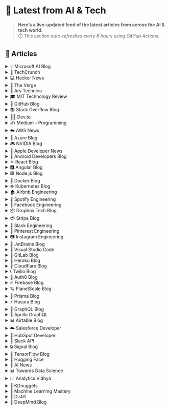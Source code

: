 # 📰 Latest from AI & Tech  

> **Here’s a live-updated feed of the latest articles from across the AI & tech world.**  
> ⏱️ *This section auto-refreshes every 6 hours using GitHub Actions.*

## 📰 Articles
<!-- BLOG-POST-LIST:START -->

<details>
<summary>💡 Microsoft AI Blog</summary>

- [A conversation with Kevin Scott: What’s next in AI](https://blogs.microsoft.com/ai/a-conversation-with-kevin-scott-whats-next-in-ai/) (2022-12-06)
- [From Hot Wheels to handling content: How brands are using Microsoft AI to be more productive and imaginative](https://blogs.microsoft.com/ai/from-hot-wheels-to-handling-content-how-brands-are-using-microsoft-ai-to-be-more-productive-and-imaginative/) (2022-10-12)
- [Microsoft open sources its ‘farm of the future’ toolkit](https://blogs.microsoft.com/ai/microsoft-open-sources-its-farm-of-the-future-toolkit/) (2022-10-06)
- [How data and AI will transform contact centres for financial services](https://cloudblogs.microsoft.com/industry-blog/en-gb/financial-services/2022/07/25/how-data-and-ai-will-transform-contact-centres-for-financial-services/) (2022-07-25)
- [AI-equipped drones study dolphins on the edge of extinction](https://news.microsoft.com/apac/features/ai-drones-dolphins-maui63/) (2022-07-21)

</details>

<details>
<summary>🚀 TechCrunch</summary>

- [The billion-dollar infrastructure deals powering the AI boom](https://techcrunch.com/2025/09/28/the-billion-dollar-infrastructure-deals-powering-the-ai-boom/) (2025-09-28)
- [TechCrunch Mobility: Self-driving trucks startup Kodiak goes public and a shake-up at Hyundai’s Supernal](https://techcrunch.com/2025/09/28/techcrunch-mobility-self-driving-trucks-startup-kodiak-goes-public-and-a-shake-up-at-hyundais-supernal/) (2025-09-28)
- [Do EA buyout talks hint at bigger industry troubles?](https://techcrunch.com/2025/09/28/do-ea-buyout-talks-hint-at-bigger-industry-troubles/) (2025-09-28)
- [Lootlock protects kids from overspending on gaming and will be presenting at TechCrunch Disrupt 2025](https://techcrunch.com/2025/09/28/lootlock-protects-kids-from-overspending-on-gaming-and-will-be-presenting-at-techcrunch-disrupt-2025/) (2025-09-28)
- [Wiz chief technologist Ami Luttwak on how AI is transforming cyberattacks ](https://techcrunch.com/2025/09/28/wiz-chief-technologist-ami-luttwak-on-how-ai-is-transforming-cyberattacks/) (2025-09-28)

</details>

<details>
<summary>💻 Hacker News</summary>

- [Denmark bans civil drones after more sightings](https://www.dw.com/en/denmark-bans-civil-drones-after-more-sightings/a-74166973) (2025-09-28)
- [UN lists 158 firms tied to illegal Israeli settlements](https://www.aljazeera.com/news/2025/9/26/un-lists-150-firms-tied-to-illegal-israeli-settlements) (2025-09-28)
- [Bayesian Data Analysis, Third edition [pdf]](https://sites.stat.columbia.edu/gelman/book/BDA3.pdf) (2025-09-28)
- [Ask HN: How Do I Get over My Existential Crisis?](https://news.ycombinator.com/item?id=45405977) (2025-09-28)
- [Testing "Exotic" P2P VPN](https://blog.nommy.moe/blog/exotic-mesh-vpn/) (2025-09-28)

</details>

<details>
<summary>📱 The Verge</summary>

- [Trump posts, then pulls bizarre AI video promoting MedBed conspiracy](https://www.theverge.com/news/787042/trump-posts-then-pulls-bizarre-ai-video-promoting-medbed-conspiracy) (2025-09-28)
- [I spent three months with Telly, the free TV that&#8217;s always showing ads](https://www.theverge.com/televisions/777588/telly-tv-hands-on-ads) (2025-09-28)
- [Good news: TechWoven is fine](https://www.theverge.com/tech/786161/techwoven-case-iphone-17-pro) (2025-09-28)
- [How the voice of Silksong&#8217;s Hornet brought her to life through gibberish](https://www.theverge.com/games/785915/hollow-knight-silksong-hornet-voice-actor-makoto-koji-gibberish) (2025-09-28)
- [How generative AI boosters are trying to break into Hollywood](https://www.theverge.com/column/785975/hollywood-ai-stepback) (2025-09-28)

</details>

<details>
<summary>🔬 Ars Technica</summary>

- [30 years later, I’m still obliterating planets in Master of Orion II—and you can, too](https://arstechnica.com/gaming/2025/09/30-years-later-im-still-obliterating-planets-in-master-of-orion-ii-and-you-can-too/) (2025-09-28)
- [150 million-year-old pterosaur cold case has finally been solved](https://arstechnica.com/science/2025/09/150-million-year-old-pterosaur-cold-case-has-finally-been-solved/) (2025-09-28)
- [The current war on science, and who’s behind it](https://arstechnica.com/science/2025/09/who-should-we-blame-for-the-current-war-on-science/) (2025-09-27)
- [Why LA Comic Con thought making an AI-powered Stan Lee hologram was a good idea](https://arstechnica.com/ai/2025/09/why-la-comic-con-thought-making-an-ai-powered-stan-lee-hologram-was-a-good-idea/) (2025-09-27)
- [Can AI detect hedgehogs from space? Maybe if you find brambles first.](https://arstechnica.com/ai/2025/09/can-ai-detect-hedgehogs-from-space-maybe-if-you-find-brambles-first/) (2025-09-26)

</details>

<details>
<summary>🎓 MIT Technology Review</summary>

- [US investigators are using AI to detect child abuse images made by AI](https://www.technologyreview.com/2025/09/26/1124343/us-investigators-are-using-ai-to-detect-child-abuse-images-made-by-ai/) (2025-09-26)
- [The Download: shoplifter-chasing drones, and Trump’s TikTok deal](https://www.technologyreview.com/2025/09/26/1124253/the-download-shoplifter-chasing-drones-and-trumps-tiktok-deal/) (2025-09-26)
- [Shoplifters could soon be chased down by drones](https://www.technologyreview.com/2025/09/25/1124088/shoplifters-could-soon-be-chased-down-by-drones/) (2025-09-25)
- [The Download: growing threats to vulnerable languages, and fact-checking Trump’s medical claims](https://www.technologyreview.com/2025/09/25/1124079/the-download-threats-vulnerable-languages-and-trump-medical-claims/) (2025-09-25)
- [Fusion power plants don’t exist yet, but they’re making money anyway](https://www.technologyreview.com/2025/09/25/1124050/fusion-future-funding/) (2025-09-25)

</details>

<details>
<summary>🐙 GitHub Blog</summary>

- [How GitHub protects developers from copyright enforcement overreach](https://github.blog/news-insights/policy-news-and-insights/how-github-protects-developers-from-copyright-enforcement-overreach/) (2025-09-26)
- [Kicking off Cybersecurity Awareness Month 2025: Researcher Spotlights and Enhanced Incentives](https://github.blog/security/vulnerability-research/kicking-off-cybersecurity-awareness-month-2025-researcher-spotlights-and-enhanced-incentives/) (2025-09-26)
- [Building beyond the browser: Keeley Hammond on Electron, open source, and the future of maintainership](https://github.blog/open-source/maintainers/building-beyond-the-browser-keeley-hammond-on-electron-open-source-and-the-future-of-maintainership/) (2025-09-25)
- [GitHub Copilot gets smarter at finding your code: Inside our new embedding model ](https://github.blog/news-insights/product-news/copilot-new-embedding-model-vs-code/) (2025-09-24)
- [Using AI to map hope for refugees with UNHCR, the UN Refugee Agency](https://github.blog/open-source/social-impact/using-ai-to-map-hope-for-refugees-with-unhcr-the-un-refugee-agency/) (2025-09-24)

</details>

<details>
<summary>📚 Stack Overflow Blog</summary>

- [Getting Backstage in front of a shifting dev experience](https://stackoverflow.blog/2025/09/26/getting-backstage-in-front-of-a-shifting-dev-experience/) (2025-09-26)
- [The history and future of software development (part 1)](https://stackoverflow.blog/2025/09/24/the-history-and-future-of-software-development-part-1/) (2025-09-24)
- [Democratizing your data access with AI agents](https://stackoverflow.blog/2025/09/23/democratizing-your-data-access-with-ai-agents/) (2025-09-23)
- [Off with your CMS’s head! Composability and security in headless CMS](https://stackoverflow.blog/2025/09/19/off-with-your-cms-s-head-composability-and-security-in-headless-cms/) (2025-09-19)
- [Stack Overflow is helping you learn to code with new resources](https://stackoverflow.blog/2025/09/18/stack-overflow-is-helping-you-learn-to-code-with-new-resources/) (2025-09-18)

</details>

<details>
<summary>👨‍💻 Dev.to</summary>

- [KendoReact Free Components Challenge Entry, Invoice Dashboard](https://dev.to/hazel79/kendoreact-free-components-challenge-entry-invoice-dashboard-ee0) (2025-09-28)
- [Mix with the Masters: Mixing Night with Ken Lewis - BACK TO SCHOOL NIGHT - 10/1/2025](https://dev.to/music_youtube/mix-with-the-masters-mixing-night-with-ken-lewis-back-to-school-night-1012025-28no) (2025-09-28)
- [Polyphonic: The War Songs of Greenwich Village](https://dev.to/music_youtube/polyphonic-the-war-songs-of-greenwich-village-3oil) (2025-09-28)
- [Golf.com: The Ryder Cup's Unusual Custom Merch You Know Nothing About](https://dev.to/youtube_golf/golfcom-the-ryder-cups-unusual-custom-merch-you-know-nothing-about-537g) (2025-09-28)
- [Bryan Bros Golf: Can We Beat the US Junior Champion?](https://dev.to/youtube_golf/bryan-bros-golf-can-we-beat-the-us-junior-champion-4l65) (2025-09-28)

</details>

<details>
<summary>✍️ Medium - Programming</summary>

- [09370750325](https://medium.com/@sdfmhmdrda273/09370750325-52426234325b?source=rss------programming-5) (2025-09-28)
- [Smart and Broke? How to Make Money Coding Without a “Job”](https://medium.com/@pythonminded/smart-and-broke-how-to-make-money-coding-without-a-job-6a08238d50e9?source=rss------programming-5) (2025-09-28)
- [ MongoDB Magic: Features, Tricks, Hacks & Real-World Use Cases Explained! ️✨](https://rajputlakhveer.medium.com/mongodb-magic-features-tricks-hacks-real-world-use-cases-explained-%EF%B8%8F-2cc7cc36dc63?source=rss------programming-5) (2025-09-28)
- [SOLID Principles in Go: The Concise Guide](https://codexplorer.medium.com/solid-principles-in-go-the-concise-guide-204d36ae147a?source=rss------programming-5) (2025-09-28)
- [VPCs Explained Across AWS, Azure, and GCP](https://medium.com/@samarth38work/vpcs-explained-across-aws-azure-and-gcp-cdd61f4c608a?source=rss------programming-5) (2025-09-28)

</details>

<details>
<summary>☁️ AWS News</summary>

- [Accelerate AI agent development with the Nova Act IDE extension](https://aws.amazon.com/blogs/aws/accelerate-ai-agent-development-with-the-nova-act-ide-extension/) (2025-09-23)
- [AWS Weekly Roundup: Amazon Q Developer, AWS Step Functions, AWS Cloud Club Captain deadline, and more (September 22, 2025)](https://aws.amazon.com/blogs/aws/aws-weekly-roundup-amazon-q-developer-aws-step-functions-aws-cloud-club-captain-deadline-and-more-september-22-2025/) (2025-09-22)
- [Qwen models are now available in Amazon Bedrock](https://aws.amazon.com/blogs/aws/qwen-models-are-now-available-in-amazon-bedrock/) (2025-09-18)
- [DeepSeek-V3.1 model now available in Amazon Bedrock](https://aws.amazon.com/blogs/aws/deepseek-v3-1-now-available-in-amazon-bedrock/) (2025-09-18)
- [AWS named as a Leader in 2025 Gartner Magic Quadrant for Cloud-Native Application Platforms and Container Management](https://aws.amazon.com/blogs/aws/aws-named-as-a-leader-in-2025-gartner-magic-quadrant-for-cloud-native-application-platforms-and-container-management/) (2025-09-15)

</details>

<details>
<summary>🔵 Azure Blog</summary>

- [Introducing Microsoft Marketplace — Thousands of solutions. Millions of customers. One Marketplace.](https://blogs.microsoft.com/blog/2025/09/25/introducing-microsoft-marketplace-thousands-of-solutions-millions-of-customers-one-marketplace/) (2025-09-25)
- [Agent Factory: Designing the open agentic web stack](https://azure.microsoft.com/en-us/blog/agent-factory-designing-the-open-agentic-web-stack/) (2025-09-24)
- [How Azure Cobalt 100 VMs are powering real-world solutions, delivering performance and efficiency results](https://azure.microsoft.com/en-us/blog/how-azure-cobalt-100-vms-are-powering-real-world-solutions-delivering-performance-and-efficiency-results/) (2025-09-23)
- [Accelerate migration and modernization with agentic AI](https://azure.microsoft.com/en-us/blog/accelerate-migration-and-modernization-with-agentic-ai/) (2025-09-23)
- [Inside the world’s most powerful AI datacenter](https://blogs.microsoft.com/blog/2025/09/18/inside-the-worlds-most-powerful-ai-datacenter/) (2025-09-18)

</details>

<details>
<summary>🎮 NVIDIA Blog</summary>

- [‘Vietnam Puts AI at the Center of Its Economic Strategy,’ Deputy Director of the Vietnam National Innovation Center Says at NVIDIA AI Day Ho Chi Minh City](https://blogs.nvidia.com/blog/ai-day-ho-chi-minh-city/) (2025-09-25)
- [Pilots Wanted: Stream ‘Mecha BREAK’ on GeForce NOW](https://blogs.nvidia.com/blog/geforce-now-thursday-mecha-break/) (2025-09-25)
- [Open Secret: How NVIDIA Nemotron Models, Datasets and Techniques Fuel AI Development](https://blogs.nvidia.com/blog/nemotron-open-source-ai/) (2025-09-24)
- [Canada Goes All In on AI: NVIDIA Joins Nations’ Technology Leaders in Montreal to Shape Sovereign AI Strategy](https://blogs.nvidia.com/blog/canada-all-in/) (2025-09-24)
- [At Climate Week NYC, NVIDIA Details AI’s Key Role in Energy Efficiency](https://blogs.nvidia.com/blog/ai-energy-innovation-climate-research/) (2025-09-23)

</details>

<details>
<summary>🍎 Apple Developer News</summary>

- [Upcoming Currency Change in Bulgaria](https://developer.apple.com/news/?id=rbfp3bpb) (2025-09-25)
- [Get ready with the latest beta releases](https://developer.apple.com/news/?id=4uj8znqq) (2025-09-22)
- [App Store submissions now open for the latest OS releases](https://developer.apple.com/news/?id=6lxhtioi) (2025-09-09)
- [Hello Developer: September 2025](https://developer.apple.com/news/?id=6zd7a3al) (2025-09-02)
- [Awe dropping.](https://developer.apple.com/news/?id=p9nukitr) (2025-08-26)

</details>

<details>
<summary>🤖 Android Developers Blog</summary>

- [#WeArePlay: Meet the people building vibrant communities with their apps and games](https://android-developers.googleblog.com/2025/09/weareplay-meet-the-people-building-vibrant-communities-with-their-apps-and-games.html) (2025-09-24)
- [Introducing the Google Play Games Level Up program](https://android-developers.googleblog.com/2025/09/introducing-google-play-games-level-up.html) (2025-09-23)
- [Elevating media playback : A deep dive into Media3’s PreloadManager - Part 2](https://android-developers.googleblog.com/2025/09/a-deep-dive-into-media3-preloadmanager.html) (2025-09-22)
- [Gratitude's developers released 2X the amount of innovative experiments with the help of Gemini in Android Studio](https://android-developers.googleblog.com/2025/09/gratitudes-developers-released-2x.html) (2025-09-18)
- [#WeArePlay: Meet the people whose personal challenges inspired their apps and games.](https://android-developers.googleblog.com/2025/09/weareplay-meet-people-whose-personal.html) (2025-09-18)

</details>

<details>
<summary>⚛️ React Blog</summary>

- [React Labs: What We've Been Working On – June 2022](https://reactjs.org/blog/2022/06/15/react-labs-what-we-have-been-working-on-june-2022.html) (2022-06-15)
- [React v18.0](https://reactjs.org/blog/2022/03/29/react-v18.html) (2022-03-29)
- [How to Upgrade to React 18](https://reactjs.org/blog/2022/03/08/react-18-upgrade-guide.html) (2022-03-08)
- [React Conf 2021 Recap](https://reactjs.org/blog/2021/12/17/react-conf-2021-recap.html) (2021-12-17)
- [The Plan for React 18](https://reactjs.org/blog/2021/06/08/the-plan-for-react-18.html) (2021-06-08)

</details>

<details>
<summary>🅰️ Angular Blog</summary>

- [Beyond the Horizon: How Angular is Embracing AI for Next-Gen Apps](https://blog.angular.dev/beyond-the-horizon-how-angular-is-embracing-ai-for-next-gen-apps-7a7ed706e1a3?source=rss----447683c3d9a3---4) (2025-09-16)
- [Angular Summer Update 2025](https://blog.angular.dev/angular-summer-update-2025-1987592a0b42?source=rss----447683c3d9a3---4) (2025-08-29)
- [The Angular Custom Profiling Track is now available](https://blog.angular.dev/the-angular-custom-profiling-track-is-now-available-0f9d8d36218a?source=rss----447683c3d9a3---4) (2025-07-02)
- [Announcing Angular v20](https://blog.angular.dev/announcing-angular-v20-b5c9c06cf301?source=rss----447683c3d9a3---4) (2025-05-28)
- [Build AI-Powered Apps With Genkit and Angular](https://blog.angular.dev/build-ai-powered-apps-with-genkit-and-angular-707db8918c3a?source=rss----447683c3d9a3---4) (2025-03-18)

</details>

<details>
<summary>🟩 Node.js Blog</summary>

- [Node.js v24.9.0 (Current)](https://nodejs.org/en/blog/release/v24.9.0) (2025-09-25)
- [Node.js v22.20.0 (LTS)](https://nodejs.org/en/blog/release/v22.20.0) (2025-09-24)
- [Node.js v24.8.0 (Current)](https://nodejs.org/en/blog/release/v24.8.0) (2025-09-10)
- [Node.js v20.19.5 (LTS)](https://nodejs.org/en/blog/release/v20.19.5) (2025-09-03)
- [Node.js v22.19.0 (LTS)](https://nodejs.org/en/blog/release/v22.19.0) (2025-08-28)

</details>

<details>
<summary>🐳 Docker Blog</summary>

- [The Trust Paradox: When Your AI Gets Catfished](https://www.docker.com/blog/mcp-prompt-injection-trust-paradox/) (2025-09-26)
- [Introducing the Docker Premium Support and TAM service](https://www.docker.com/blog/introducing-the-docker-premium-support-and-tam-service/) (2025-09-25)
- [Run, Test, and Evaluate Models and MCP Locally with Docker + Promptfoo](https://www.docker.com/blog/evaluate-models-and-mcp-with-promptfoo-docker/) (2025-09-25)
- [MCP Horror Stories: The Drive-By Localhost Breach](https://www.docker.com/blog/mpc-horror-stories-cve-2025-49596-local-host-breach/) (2025-09-23)
- [Silent Component Updates & Redesigned Update Experience](https://www.docker.com/blog/docker-desktop-silent-component-updates/) (2025-09-19)

</details>

<details>
<summary>☸️ Kubernetes Blog</summary>

- [Announcing Changed Block Tracking API support (alpha)](https://kubernetes.io/blog/2025/09/25/csi-changed-block-tracking/) (2025-09-25)
- [Kubernetes v1.34: Pod Level Resources Graduated to Beta](https://kubernetes.io/blog/2025/09/22/kubernetes-v1-34-pod-level-resources/) (2025-09-22)
- [Kubernetes v1.34: Recovery From Volume Expansion Failure (GA)](https://kubernetes.io/blog/2025/09/19/kubernetes-v1-34-recover-expansion-failure/) (2025-09-19)
- [Kubernetes v1.34: DRA Consumable Capacity](https://kubernetes.io/blog/2025/09/18/kubernetes-v1-34-dra-consumable-capacity/) (2025-09-18)
- [Kubernetes v1.34: Pods Report DRA Resource Health](https://kubernetes.io/blog/2025/09/17/kubernetes-v1-34-pods-report-dra-resource-health/) (2025-09-17)

</details>

<details>
<summary>🏠 Airbnb Engineering</summary>

- [Building a Next-Generation Key-Value Store at Airbnb](https://medium.com/airbnb-engineering/building-a-next-generation-key-value-store-at-airbnb-0de8465ba354?source=rss----53c7c27702d5---4) (2025-09-24)
- [Viaduct, Five Years On: Modernizing the Data-Oriented Service Mesh](https://medium.com/airbnb-engineering/viaduct-five-years-on-modernizing-the-data-oriented-service-mesh-e66397c9e9a9?source=rss----53c7c27702d5---4) (2025-09-17)
- [Taming Service-Oriented Architecture Using A Data-Oriented Service Mesh](https://medium.com/airbnb-engineering/taming-service-oriented-architecture-using-a-data-oriented-service-mesh-da771a841344?source=rss----53c7c27702d5---4) (2025-09-16)
- [Migrating Airbnb’s JVM Monorepo to Bazel](https://medium.com/airbnb-engineering/migrating-airbnbs-jvm-monorepo-to-bazel-33f90eda51ec?source=rss----53c7c27702d5---4) (2025-08-13)
- [Seamless Istio Upgrades at Scale](https://medium.com/airbnb-engineering/seamless-istio-upgrades-at-scale-bcb0e49c5cf8?source=rss----53c7c27702d5---4) (2025-08-07)

</details>

<details>
<summary>🎵 Spotify Engineering</summary>

- [Beyond Winning: Spotify’s Experiments with Learning Framework](https://engineering.atspotify.com/2025/9/spotifys-experiments-with-learning-framework/) (2025-09-23)
- [Incident Report: Spotify Outage on April 16, 2025](https://engineering.atspotify.com/2025/5/incident-report-spotify-outage-on-april-16-2025/) (2025-05-09)
- [Celebrating Five Years of Backstage: From Open Source Project to Enterprise Business](https://engineering.atspotify.com/2025/4/celebrating-five-years-of-backstage/) (2025-04-23)
- [A Behind-the-Scenes Look at How We Release the Spotify App (Part 1)](https://engineering.atspotify.com/2025/4/how-we-release-the-spotify-app-part-1/) (2025-04-17)
- [An Insider’s Tips for Taking the Certified Backstage Associate (CBA) Exam](https://engineering.atspotify.com/2025/3/certified-backstage-associate-exam-tips/) (2025-03-25)

</details>

<details>
<summary>👥 Facebook Engineering</summary>

- [Networking at the Heart of AI — @Scale: Networking 2025 Recap](https://engineering.fb.com/2025/09/26/networking-traffic/networking-at-the-heart-of-ai-scale-networking-2025-recap/) (2025-09-26)
- [Video Streaming With the AV1 Video Codec in Mobile Devices](https://engineering.fb.com/2025/09/24/video-engineering/video-streaming-with-av1-video-codec-mobile-devices-meta-white-paper/) (2025-09-24)
- [Read Meta’s 2025 Sustainability Report](https://sustainability.atmeta.com/2025-sustainability-report/) (2025-09-12)
- [A New Ranking Framework for Better Notification Quality on Instagram](https://engineering.fb.com/2025/09/02/ml-applications/a-new-ranking-framework-for-better-notification-quality-on-instagram/) (2025-09-02)
- [Enabling Kotlin incremental compilation on Buck2](https://engineering.fb.com/2025/08/26/open-source/enabling-kotlin-incremental-compilation-on-buck2/) (2025-08-26)

</details>

<details>
<summary>📦 Dropbox Tech Blog</summary>

- [Hack Week 2025: How these engineers liquid-cooled a GPU server](https://dropbox.tech/culture/hack-week-2025-liquid-cooling-gpu-server) (2025-08-27)
- [Driving AI adoption at Dropbox: a conversation with CTO Ali Dasdan](https://dropbox.tech/culture/ai-adoption-productivity-dropbox-cto-ali-dasdan) (2025-08-19)
- [Making file encryption fast and secure for teams with advanced key management](https://dropbox.tech/security/file-encryption-teams-advanced-key-management) (2025-07-10)
- [Seventh-generation server hardware at Dropbox: our most efficient and capable architecture yet](https://dropbox.tech/infrastructure/seventh-generation-server-hardware) (2025-07-02)
- [How we brought multimedia search to Dropbox Dash](https://dropbox.tech/infrastructure/multimedia-search-dropbox-dash-evolution) (2025-05-29)

</details>

<details>
<summary>💳 Stripe Blog</summary>

- [High-growth companies stand out with flexible pricing](https://stripe.com/blog/high-growth-companies-stand-out-with-flexible-pricing) (2025-09-24)
- [How we built it: Real-time analytics for Stripe Billing](https://stripe.com/blog/how-we-built-it-real-time-analytics-for-stripe-billing) (2025-09-16)
- [A framework for pricing AI products](https://stripe.com/blog/a-framework-for-pricing-ai-products) (2025-09-11)
- [Introducing Tempo, the payments-first blockchain](https://tempo.xyz/launch-announcement) (2025-09-04)
- [The conversion paradox: 3DS trends in regulated markets](https://stripe.com/blog/3ds-trends-in-regulated-markets) (2025-08-26)

</details>

<details>
<summary>💬 Slack Engineering</summary>

- [Building Slack’s Anomaly Event Response](https://slack.engineering/building-slacks-anomaly-event-response/) (2025-09-04)
- [Optimizing Our E2E Pipeline](https://slack.engineering/speedup-e2e-testing/) (2025-04-14)
- [How we built enterprise search to be secure and private](https://slack.engineering/how-we-built-enterprise-search-to-be-secure-and-private/) (2025-03-07)
- [Automated Accessibility Testing at Slack](https://slack.engineering/automated-accessibility-testing-at-slack/) (2025-01-07)
- [Migration Automation: Easing the Jenkins → GHA shift with help from AI](https://slack.engineering/migration-automation-easing-the-jenkins-%e2%86%92-gha-shift-with-help-from-ai/) (2024-12-16)

</details>

<details>
<summary>📌 Pinterest Engineering</summary>

- [Next Gen Data Processing at Massive Scale At Pinterest With Moka (Part 2 of 2)](https://medium.com/pinterest-engineering/next-gen-data-processing-at-massive-scale-at-pinterest-with-moka-part-2-of-2-d0210ded34e0?source=rss-ef81ef829bcb------2) (2025-09-10)
- [Developer Experience at Pinterest: The Journey to PinConsole](https://medium.com/pinterest-engineering/developer-experience-at-pinterest-the-journey-to-pinconsole-b34ac9e3bdd9?source=rss-ef81ef829bcb------2) (2025-08-22)
- [Debugging the One-in-a-Million Failure: Migrating Pinterest’s Search Infrastructure to Kubernetes](https://medium.com/pinterest-engineering/debugging-the-one-in-a-million-failure-migrating-pinterests-search-infrastructure-to-kubernetes-bef9af9dabf4?source=rss-ef81ef829bcb------2) (2025-07-16)
- [Next Gen Data Processing at Massive Scale At Pinterest With Moka (Part 1 of 2)](https://medium.com/pinterest-engineering/next-gen-data-processing-at-massive-scale-at-pinterest-with-moka-part-1-of-2-39a36d5e82c4?source=rss-ef81ef829bcb------2) (2025-07-11)
- [Scaling Pinterest ML Infrastructure with Ray: From Training to End-to-End ML Pipelines](https://medium.com/pinterest-engineering/scaling-pinterest-ml-infrastructure-with-ray-from-training-to-end-to-end-ml-pipelines-4038b9e837a0?source=rss-ef81ef829bcb------2) (2025-06-24)

</details>

<details>
<summary>📷 Instagram Engineering</summary>

- [The Instagram Engineering Blog has a new location](https://instagram-engineering.com/the-instagram-engineering-blog-has-a-new-location-85de9ab8d90f?source=rss----37dc2a3034f2---4) (2022-07-12)
- [Five things I learned about working on content quality at Instagram](https://instagram-engineering.com/five-things-i-learned-about-working-on-content-quality-at-instagram-5031b1342bea?source=rss----37dc2a3034f2---4) (2020-01-25)
- [Instagram Data Saver Mode](https://instagram-engineering.com/instagram-data-saver-mode-ffb01fd5a6bd?source=rss----37dc2a3034f2---4) (2019-12-13)
- [Powered by AI: Instagram’s Explore recommender system](https://instagram-engineering.com/powered-by-ai-instagrams-explore-recommender-system-7ca901d2a882?source=rss----37dc2a3034f2---4) (2019-11-26)
- [10 Questions with Shupin Mao, Well-being tech lead](https://instagram-engineering.com/10-questions-with-shupin-mao-well-being-tech-lead-3b19f19b168d?source=rss----37dc2a3034f2---4) (2019-11-08)

</details>

<details>
<summary>💎 JetBrains Blog</summary>

- [How Java Open-Source Projects Use IntelliJ IDEA: Real-World Examples – Part 2](https://blog.jetbrains.com/blog/2025/09/26/how-java-open-source-projects-use-intellij-idea-real-world-examples-part-2/) (2025-09-26)
- [Continuing Positive Impact: This Year’s AI4SE Interns in their New Roles at JetBrains](https://blog.jetbrains.com/research/2025/09/ai4se-interns-employees-part-2/) (2025-09-25)
- [Rider Roadmap: What to Expect From the Upcoming Updates and Releases](https://blog.jetbrains.com/dotnet/2025/09/25/rider-rider-roadmap-2025-3/) (2025-09-25)
- [Why Is Python So Popular in 2025?](https://blog.jetbrains.com/pycharm/2025/09/why-is-python-so-popular/) (2025-09-24)
- [The Kotlin AI Stack: Build AI Agents With Koog, Code Smarter With Junie, and More](https://blog.jetbrains.com/kotlin/2025/09/the-kotlin-ai-stack-build-ai-agents-with-koog-code-smarter-with-junie-and-more/) (2025-09-24)

</details>

<details>
<summary>📝 Visual Studio Code</summary>

- [Introducing auto model selection (preview)](https://code.visualstudio.com/blogs/2025/09/15/autoModelSelection) (2025-09-15)
- [August 2025 (version 1.104)](https://code.visualstudio.com/updates/v1_104) (2025-09-11)
- [VS Code Dev Days – Join an event near you to learn about AI-assisted development](https://code.visualstudio.com/blogs/2025/08/27/vscode-dev-days) (2025-08-26)
- [July 2025 (version 1.103)](https://code.visualstudio.com/updates/v1_103) (2025-08-07)
- [Command GitHub's Coding Agent from VS Code](https://code.visualstudio.com/blogs/2025/07/17/copilot-coding-agent) (2025-07-17)

</details>

<details>
<summary>🦊 GitLab Blog</summary>

- [GitLab Duo Agent Platform adds support for Model Context Protocol](https://about.gitlab.com/blog/duo-agent-platform-with-mcp/) (2025-09-26)
- [GitLab named a Leader in the 2025 Gartner Magic Quadrant for DevOps Platforms](https://about.gitlab.com/blog/gitlab-named-a-leader-in-the-2025-gartner-magic-quadrant-for-devops-platforms/) (2025-09-25)
- [GitLab 18.4: AI-native development with automation and insight](https://about.gitlab.com/blog/gitlab-18-4-ai-native-development-with-automation-and-insight/) (2025-09-23)
- [A comprehensive guide to GitLab DAST](https://about.gitlab.com/blog/comprehensive-guide-to-gitlab-dast/) (2025-09-17)
- [GitLab named a Leader in the 2025 Gartner Magic Quadrant for AI Code Assistants](https://about.gitlab.com/blog/gitlab-named-a-leader-in-the-2025-gartner-magic-quadrant-for-ai-code-assistants/) (2025-09-17)

</details>

<details>
<summary>💜 Heroku Blog</summary>

- [Heroku AI Studio is Your Workspace for Smarter, Faster AI Apps](https://www.heroku.com/blog/heroku-ai-studio-workspace-for-smarter-faster-ai-apps/) (2025-09-17)
- [Securing Salesforce Integrations with Heroku AppLink](https://www.heroku.com/blog/securing-salesforce-integrations-with-heroku-applink/) (2025-09-10)
- [Triage and Fix with Confidence: heroku run and OTel on Heroku Fir](https://www.heroku.com/blog/heroku-run-and-otel-on-heroku-fir/) (2025-09-08)
- [Corrective Action Update for the Heroku June 10th Outage](https://www.heroku.com/blog/corrective-action-update-june-10-outage/) (2025-09-05)
- [Discover How Heroku’s AI PaaS Delivers Real-World Results at Dreamforce](https://www.heroku.com/blog/heroku-ai-paas-dreamforce-2025/) (2025-09-04)

</details>

<details>
<summary>🔶 Cloudflare Blog</summary>

- [Cloudflare just got faster and more secure, powered by Rust](https://blog.cloudflare.com/20-percent-internet-upgrade/) (2025-09-26)
- [Introducing Observatory and Smart Shield — see how the world sees your website, and make it faster in one click](https://blog.cloudflare.com/introducing-observatory-and-smart-shield/) (2025-09-26)
- [Monitoring AS-SETs and why they matter](https://blog.cloudflare.com/monitoring-as-sets-and-why-they-matter/) (2025-09-26)
- [An AI Index for all our customers](https://blog.cloudflare.com/an-ai-index-for-all-our-customers/) (2025-09-26)
- [Introducing new regional Internet traffic and Certificate Transparency insights on Cloudflare Radar](https://blog.cloudflare.com/new-regional-internet-traffic-and-certificate-transparency-insights-on-radar/) (2025-09-26)

</details>

<details>
<summary>📞 Twilio Blog</summary>

- [
Building an OmniChannel Experience: Context Aware Interactions using Salesforce Integration
](
https://www.twilio.com/en-us/blog/developers/tutorials/integrations/building-an-omnichannel-experience--context-aware-interactions-u
) (2025-09-26)
- [
Announcing Twilio Docs Support for llms.txt and Markdown
](
https://www.twilio.com/en-us/blog/developers/docs-llms-txt-markdown-support
) (2025-09-26)
- [
Twilio named to the IDC FinTech Rankings 2025 Enterprise Top 50
](
https://www.twilio.com/en-us/blog/insights/twilio-named-IDC-FinTech-Rankings-2025-Enterprise-Top-50
) (2025-09-26)
- [
Behind the builder: Tanise Love, Senior Employee Impact Manager
](
https://www.twilio.com/en-us/blog/company/spotlights/behind-the-builder-tanise-love-twilio
) (2025-09-24)
- [
Manage a List of Safe Phone Numbers in PHP with Twilio Verify's Safe List API
](
https://www.twilio.com/en-us/blog/developers/tutorials/manage-list-of-safe-phone-numbers-php-with-twilio-verify-safe-list-api
) (2025-09-23)

</details>

<details>
<summary>🔐 Auth0 Blog</summary>

- [Announcing Auth0 for AI Agents: Powering the Future of AI, Securely](https://auth0.com/blog/announcing-auth0-for-ai-agents-powering-the-future-of-ai-securely/) (2025-09-25)
- [Detecting Signup Fraud: 3 Ways to Use Auth0 Logs to Protect Your Business](https://auth0.com/blog/detecting-signup-fraud-3-ways-to-use-auth0-logs-to-protect-your-business/) (2025-09-24)
- [Shopify + Auth0: A New Era for Retail Customer Identity](https://auth0.com/blog/shopify-auth0-a-new-era-for-retail-customer-identity/) (2025-09-23)
- [Introducing Transaction Metadata for Auth0 Actions](https://auth0.com/blog/introducing-transaction-metadata-for-auth0-actions/) (2025-09-22)
- [Implementing DPoP with Auth0](https://auth0.com/blog/implementing-dpop-with-auth0/) (2025-09-18)

</details>

<details>
<summary>🔥 Firebase Blog</summary>

- [#FirebaserFriday: Frank van Puffelen](http://firebase.googleblog.com/2022/02/meet-firebaser-Puf.html) (2022-03-18)
- [How Firebase Performance Monitoring optimized app startup time](http://firebase.googleblog.com/2022/03/how-Firebase-Performance-Monitoring-optimized-app-startup-time.html) (2022-03-09)
- [Using Machine Learning to optimize mobile game experiences](http://firebase.googleblog.com/2022/02/custom-ondevice-machine-learning.html) (2022-02-15)
- [Accept Payments with Cloud Firestore and Google Pay](http://firebase.googleblog.com/2022/02/accept-payments-with-Cloud-Firestore-and-Google-Pay.html) (2022-02-11)
- [Everything you need to know about Remote Config’s latest personalization feature](http://firebase.googleblog.com/2022/01/remote-config-personalization-overview.html) (2022-01-26)

</details>

<details>
<summary>🪐 PlanetScale Blog</summary>

- [Partnering with Cloudflare to bring you the fastest globally distributed applications](https://planetscale.com/blog/partnering-with-cloudflare-fastest-applications) (2025-09-24)
- [Processes and Threads](https://planetscale.com/blog/processes-and-threads) (2025-09-24)
- [PlanetScale for Postgres is now GA](https://planetscale.com/blog/planetscale-for-postgres-is-generally-available) (2025-09-22)
- [Postgres High Availability with CDC](https://planetscale.com/blog/postgres-ha-with-cdc) (2025-09-12)
- [Announcing Neki](https://planetscale.com/blog/announcing-neki) (2025-08-11)

</details>

<details>
<summary>🔷 Prisma Blog</summary>

- [Key takeaways from the Discover Data DX virtual event](https://www.prisma.io/blog/datadx-event-recap-z5Pcp6HzBz5m) (2023-12-13)
- [Prisma Accelerate now in General Availability](https://www.prisma.io/blog/accelerate-ga-release-I9cQM6bSf2g6) (2023-10-26)
- [Support for Serverless Database Drivers in Prisma ORM Is Now in Preview](https://www.prisma.io/blog/serverless-database-drivers-KML1ehXORxZV) (2023-10-06)
- [Launching the Data DX Manifesto: Shaping a new paradigm in data-driven development](https://www.prisma.io/blog/datadx-manifesto-ikgyqj170k8h) (2023-10-05)
- [SQLite on the Edge: Prisma Support for Turso is in Early Access](https://www.prisma.io/blog/prisma-turso-ea-support-rXGd_Tmy3UXX) (2023-09-28)

</details>

<details>
<summary>⚡ Hasura Blog</summary>

- [Data access layer: Unlocking the full potential of financial data](https://hasura.io/blog/data-access-layer-unlocking-the-full-potential-of-financial-data/) (2025-03-24)
- [Time-traveling through your data architecture: Using data agents to understand change](https://hasura.io/blog/time-traveling-through-your-data-architecture-using-data-agents-to-understand-change/) (2025-03-19)
- [Data products, data contracts: A new model for data management in financial services](https://hasura.io/blog/data-products-data-contracts-a-new-model-for-data-management-in-financial-services/) (2025-03-18)
- [How PromptQL achieves 100% accuracy for AI on enterprise data](https://hasura.io/blog/how-promptql-achieves-100-accuracy-for-ai-on-enterprise-data/) (2025-03-11)
- [Hasura: Powerful access control on MongoDB data](https://hasura.io/blog/hasura-powerful-access-control-on-mongodb-data/) (2025-03-05)

</details>

<details>
<summary>🔗 GraphQL Blog</summary>

- [Introducing the New GraphQL.org: A Decade of Evolution, Redesigned](https://graphql.org/blog/2025-09-08-announcing-graphqldotorg) (2025-09-08)
- [Announcing the September 2025 Edition of the GraphQL Specification](https://graphql.org/blog/2025-09-08-september-edition) (2025-09-08)
- [GraphQL: Supercharging AI](https://graphql.org/blog/2025-07-03-graphql-supercharging-ai) (2025-07-03)
- [📣 May 2025 GraphQL Foundation Board Meeting Recap](https://graphql.org/blog/2025-06-27-governing-board-recap) (2025-06-27)
- [GraphQL.js Docs Updates, April - May 2025](https://graphql.org/blog/2025-06-26-docs-updates) (2025-06-26)

</details>

<details>
<summary>🚀 Apollo GraphQL</summary>

- [Smart Schema Discovery: How Apollo MCP Server Maximizes AI Context Efficiency](https://www.apollographql.com/blog/smart-schema-discovery-how-apollo-mcp-server-maximizes-ai-context-efficiency) (2025-09-17)
- [Apollo Client 4.0: A Leaner and Cleaner GraphQL Client with No Compromises](https://www.apollographql.com/blog/announcing-apollo-client-4-0) (2025-09-03)
- [How Indeed’s Bold Bet on Parallel API Platforms Paid Off](https://www.apollographql.com/blog/how-indeeds-bold-bet-on-parallel-api-platforms-paid-off) (2025-09-02)
- [MCP Server Builder Drop: July Highlights from San Francisco and New York](https://www.apollographql.com/blog/mcp-server-builder-drop-july-highlights-from-san-francisco-and-new-york) (2025-08-12)
- [Introducing Authorization for Apollo MCP Server: Secure AI Access to Your GraphQL APIs](https://www.apollographql.com/blog/introducing-authorization-for-apollo-mcp-server) (2025-08-08)

</details>

<details>
<summary>📊 Airtable Blog</summary>

- [Automate 5X more work at the same cost with Airtable AI](https://blog.airtable.com/airtable-ai-price-change/) (2025-05-14)
- [Airtable is now available in AWS Marketplace](https://blog.airtable.com/airtable-available-in-aws-marketplace/) (2024-11-12)
- [It’s time to change the way we build digital products. Introducing, ProductCentral.](https://blog.airtable.com/change-way-build-digital-products/) (2024-10-15)
- [New capabilities to unlock agility at scale](https://blog.airtable.com/launching-new-capabilities-for-the-enterprise/) (2024-09-26)
- [Product in the age of AI: Three bold predictions for the future of product management](https://blog.airtable.com/future-of-product-management/) (2024-09-05)

</details>

<details>
<summary>☁️ Salesforce Developer</summary>

- [Inside ApexGuru: Agentic Code Fixing](https://developer.salesforce.com/blogs/2025/09/inside-apexguru-agentic-code-fixing.html) (2025-09-25)
- [Connect Data Cloud to Snowflake Using Salesforce IDP](https://developer.salesforce.com/blogs/2025/09/connect-data-cloud-to-snowflake-using-salesforce-idp.html) (2025-09-24)
- [Take a Deep Dive into Metadata API Deployments](https://developer.salesforce.com/blogs/2025/09/take-a-deep-dive-into-metadata-api-deployments.html) (2025-09-23)
- [Build a Cited Web Search Agent with Agentforce](https://developer.salesforce.com/blogs/2025/09/build-a-cited-web-search-agent-with-agentforce.html) (2025-09-18)
- [The Developer’s Guide to Dreamforce 2025](https://developer.salesforce.com/blogs/2025/09/developers-guide-dreamforce-2025.html) (2025-09-17)

</details>

<details>
<summary>🧡 HubSpot Developer</summary>

- [Building Omnichannel Customer Connections at HubSpot: A Look Under the Hood](https://developers.hubspot.com/blog/building-omnichannel-customer-connections-at-hubspot) (2025-09-25)
- [From Legacy Apps to Platform Speed: Building with the New Developer Platform](https://developers.hubspot.com/blog/from-legacy-apps-to-platform-speed-building-with-developer-platform) (2025-09-23)
- [Navigating the Reimagined Marketplace for App Developers](https://developers.hubspot.com/blog/reimagined-marketplace-for-app-developers) (2025-09-03)
- [Fall Spotlight 2025: A Look at Tools for Developers](https://developers.hubspot.com/blog/a-look-at-tools-for-developers) (2025-09-02)
- [Build Faster, Deliver Smarter: Introducing the HubSpot Developer Platform](https://developers.hubspot.com/blog/introducing-hubspot-developer-platform) (2025-09-02)

</details>

<details>
<summary>💬 Slack API</summary>

- [RACI Model Explained: Definition, Benefits, and How to Use It](https://slack.com/blog/productivity/raci-model-explained-definition-benefits-and-how-to-use-it) (2025-09-26)
- [Enterprise Data Security: A Guide to Protecting Your Organization](https://slack.com/blog/transformation/enterprise-data-security-a-guide-to-protecting-your-organization) (2025-09-26)
- [Why Every Modern Team Needs a Work OS](https://slack.com/blog/productivity/why-every-modern-team-needs-a-work-os) (2025-09-26)
- [How to Choose the Right Communication Model for Every Team](https://slack.com/blog/collaboration/communication-model) (2025-09-24)
- [Best Methods for Prioritizing Tasks and Projects at Work](https://slack.com/blog/productivity/best-methods-for-prioritizing-tasks-and-projects-at-work) (2025-09-24)

</details>

<details>
<summary>🔒 Signal Blog</summary>

- [Introducing Signal Secure Backups](https://signal.org/blog/introducing-secure-backups/) (2025-09-08)
- [By Default, Signal Doesn't Recall](https://signal.org/blog/signal-doesnt-recall/) (2025-05-21)
- [A Synchronized Start for Linked Devices](https://signal.org/blog/a-synchronized-start-for-linked-devices/) (2025-01-27)
- [Improving Private Signal Calls: Call Links & More](https://signal.org/blog/call-links/) (2024-11-11)
- [Proxy Please: Help People Connect to Signal](https://signal.org/blog/proxy-please/) (2024-08-09)

</details>

<details>
<summary>🧠 TensorFlow Blog</summary>

- [What's new in TensorFlow 2.20](https://blog.tensorflow.org/2025/08/whats-new-in-tensorflow-2-20.html) (2025-08-19)
- [What's new in TensorFlow 2.19](https://blog.tensorflow.org/2025/03/whats-new-in-tensorflow-2-19.html) (2025-03-13)
- [Introducing Wake Vision: A High-Quality, Large-Scale Dataset for TinyML Computer Vision Applications](https://blog.tensorflow.org/2024/12/introducing-wake-vision-new-dataset-for-person-detection-in-tinyml.html) (2024-12-05)
- [MLSysBook.AI: Principles and Practices of Machine Learning Systems Engineering](https://blog.tensorflow.org/2024/11/mlsysbookai-principles-and-practices-of-machine-learning-systems-engineering.html) (2024-11-19)
- [What's new in TensorFlow 2.18](https://blog.tensorflow.org/2024/10/whats-new-in-tensorflow-218.html) (2024-10-28)

</details>

<details>
<summary>🤗 Hugging Face</summary>

- [Swift Transformers Reaches 1.0 — and Looks to the Future](https://huggingface.co/blog/swift-transformers) (2025-09-26)
- [Smol2Operator: Post-Training GUI Agents for Computer Use](https://huggingface.co/blog/smol2operator) (2025-09-23)
- [Gaia2 and ARE: Empowering the community to study agents](https://huggingface.co/blog/gaia2) (2025-09-22)
- [Scaleway on Hugging Face Inference Providers 🔥](https://huggingface.co/blog/inference-providers-scaleway) (2025-09-19)
- [Democratizing AI Safety with RiskRubric.ai](https://huggingface.co/blog/riskrubric) (2025-09-18)

</details>

<details>
<summary>🤖 AI News</summary>

- [CAMIA privacy attack reveals what AI models memorise](https://www.artificialintelligence-news.com/news/camia-privacy-attack-reveals-what-ai-models-memorise/) (2025-09-26)
- [Ethical cybersecurity practice reshapes enterprise security in 2025](https://www.artificialintelligence-news.com/news/manageengine-ethical-cybersecurity-2025/) (2025-09-26)
- [Samsung benchmarks real productivity of enterprise AI models](https://www.artificialintelligence-news.com/news/samsung-benchmarks-real-productivity-enterprise-ai-models/) (2025-09-25)
- [Inside Huawei’s plan to make thousands of AI chips think like one computer](https://www.artificialintelligence-news.com/news/huawei-ai-chips-superpod-technology/) (2025-09-25)
- [Generative AI in retail: Adoption comes at high security cost](https://www.artificialintelligence-news.com/news/generative-ai-in-retail-adoption-high-security-cost/) (2025-09-24)

</details>

<details>
<summary>📊 Towards Data Science</summary>

- [Eulerian Melodies: Graph Algorithms for Music Composition](https://towardsdatascience.com/eulerian-melodies-graph-algorithms-for-music-composition/) (2025-09-28)
- [Learning Triton One Kernel At a Time: Vector Addition](https://towardsdatascience.com/learning-triton-one-kernel-at-a-time-vector-addition/) (2025-09-27)
- [What Clients Really Ask for in AI Projects](https://towardsdatascience.com/what-clients-really-ask-for-in-ai-projects/) (2025-09-27)
- [Building Fact-Checking Systems: Catching Repeating False Claims Before They Spread](https://towardsdatascience.com/building-fact-checking-systems-catching-repeating-false-claims-before-they-spread/) (2025-09-26)
- [Why MissForest Fails in Prediction Tasks: A Key Limitation You Need to Keep in Mind](https://towardsdatascience.com/why-missforest-fails-in-prediction-tasks-a-key-limitation-you-need-to-know/) (2025-09-26)

</details>

<details>
<summary>📈 Analytics Vidhya</summary>

- [4 LLM Compression Techniques to Make Models Smaller and Faster](https://www.analyticsvidhya.com/blog/2025/09/llm-compression-techniques/) (2025-09-28)
- [Build Your Own Comic Generator using OpenAI + Gemini](https://www.analyticsvidhya.com/blog/2025/09/build-comic-generator-using-openai-gemini/) (2025-09-27)
- [Wild ChatGPT “Pulse” Update Will Forever Change the Way You Use AI](https://www.analyticsvidhya.com/blog/2025/09/chatgpt-pulse-update-ai/) (2025-09-26)
- [Guide to Host your Resume on your Own Static Website](https://www.analyticsvidhya.com/blog/2025/09/host-resume-on-website/) (2025-09-26)
- [Integrating Monte Carlo Simulation in Excel for Risk Modeling using Python](https://www.analyticsvidhya.com/blog/2025/09/python-monte-carlo-simulation-in-excel/) (2025-09-26)

</details>

<details>
<summary>💎 KDnuggets</summary>

- [Building Machine Learning Application with Django](https://www.kdnuggets.com/building-machine-learning-application-with-django) (2025-09-26)
- [Nano Banana Practical Prompting & Usage Guide](https://www.kdnuggets.com/nano-banana-practical-prompting-usage-guide) (2025-09-26)
- [What Is Big Tech’s Influence on AI Development?](https://www.kdnuggets.com/2025/09/what-is-big-techs-influence-on-ai-development) (2025-09-25)
- [How to Build and Publish a Docker Image to Docker Hub](https://www.kdnuggets.com/how-to-build-and-publish-a-docker-image-to-docker-hub) (2025-09-25)
- [10 Useful Python One-Liners for Data Engineering](https://www.kdnuggets.com/10-useful-python-one-liners-for-data-engineering) (2025-09-25)

</details>

<details>
<summary>🎯 Machine Learning Mastery</summary>

- [Why and When to Use Sentence Embeddings Over Word Embeddings](https://machinelearningmastery.com/why-and-when-to-use-sentence-embeddings-over-word-embeddings/) (2025-09-26)
- [5 AI Agent Projects for Beginners](https://machinelearningmastery.com/5-ai-agent-projects-for-beginners/) (2025-09-25)
- [Beyond Vector Search: 5 Next-Gen RAG Retrieval Strategies](https://machinelearningmastery.com/beyond-vector-search-5-next-gen-rag-retrieval-strategies/) (2025-09-24)
- [Bagging vs Boosting vs Stacking: Which Ensemble Method Wins in 2025?](https://machinelearningmastery.com/bagging-vs-boosting-vs-stacking-which-ensemble-method-wins-in-2025/) (2025-09-23)
- [10 Machine Learning Newsletters to Stay Informed](https://machinelearningmastery.com/10-machine-learning-newsletters-to-stay-informed/) (2025-09-22)

</details>

<details>
<summary>🔬 Distill</summary>

- [Understanding Convolutions on Graphs](https://distill.pub/2021/understanding-gnns) (2021-09-02)
- [A Gentle Introduction to Graph Neural Networks](https://distill.pub/2021/gnn-intro) (2021-09-02)
- [Distill Hiatus](https://distill.pub/2021/distill-hiatus) (2021-07-02)
- [Adversarial Reprogramming of Neural Cellular Automata](https://distill.pub/selforg/2021/adversarial) (2021-05-06)
- [Weight Banding](https://distill.pub/2020/circuits/weight-banding) (2021-04-08)

</details>

<details>
<summary>🧠 DeepMind Blog</summary>

- [Gemini Robotics 1.5 brings AI agents into the physical world](https://deepmind.google/discover/blog/gemini-robotics-15-brings-ai-agents-into-the-physical-world/) (2025-09-25)
- [Strengthening our Frontier Safety Framework](https://deepmind.google/discover/blog/strengthening-our-frontier-safety-framework/) (2025-09-22)
- [Discovering new solutions to century-old problems in fluid dynamics](https://deepmind.google/discover/blog/discovering-new-solutions-to-century-old-problems-in-fluid-dynamics/) (2025-09-18)
- [Gemini achieves gold-level performance at the International Collegiate Programming Contest World Finals](https://deepmind.google/discover/blog/gemini-achieves-gold-level-performance-at-the-international-collegiate-programming-contest-world-finals/) (2025-09-17)
- [VaultGemma: The world's most capable differentially private LLM](https://deepmind.google/discover/blog/vaultgemma-the-worlds-most-capable-differentially-private-llm/) (2025-09-12)

</details>
<!-- BLOG-POST-LIST:END -->
